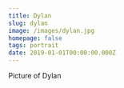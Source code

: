 ```yaml
---
title: Dylan
slug: dylan
image: /images/dylan.jpg
homepage: false
tags: portrait
date: 2019-01-01T00:00:00.000Z
---
```

Picture of Dylan
